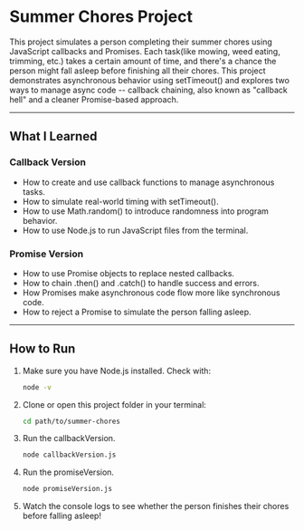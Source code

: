 # Summer Chores Project

This project simulates a person completing their summer chores using JavaScript callbacks and Promises. Each task(like mowing, weed eating, trimming, etc.) takes a certain amount of time, and there's a chance the person might fall asleep before finishing all their chores. This project demonstrates asynchronous behavior using setTimeout() and explores two ways to manage async code -- callback chaining, also known as "callback hell" and a cleaner Promise-based approach.

---

## What I Learned

### Callback Version
- How to create and use callback functions to manage asynchronous tasks.
- How to simulate real-world timing with setTimeout().
- How to use Math.random() to introduce randomness into program behavior.
- How to use Node.js to run JavaScript files from the terminal.

### Promise Version
- How to use Promise objects to replace nested callbacks.
- How to chain .then() and .catch() to handle success and errors.
- How Promises make asynchronous code flow more like synchronous code.
- How to reject a Promise to simulate the person falling asleep.

---

## How to Run

1. Make sure you have Node.js installed. 
    Check with:
    ``` bash
    node -v

2. Clone or open this project folder in your terminal:
    ```bash
    cd path/to/summer-chores

3. Run the callbackVersion.
    ```bash
    node callbackVersion.js

4. Run the promiseVersion.
    ```bash
    node promiseVersion.js

5. Watch the console logs to see whether the person finishes their chores before falling asleep!